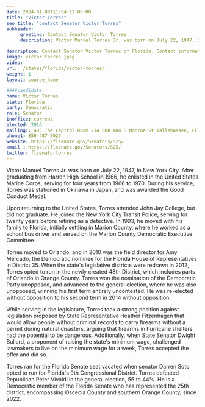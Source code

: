 ```yaml
---
date: 2024-01-08T11:54:12-05:00
title: "Victor Torres"
seo_title: "contact Senator Victor Torres"
subheader:
     greeting: Contact Senator Victor Torres
     description: Victor Manuel Torres Jr. was born on July 22, 1947, in New York City. He is a Democratic member of the Florida Senate who has represented the 25th district, encompassing Osceola County and southern Orange County, since 2022.

description: Contact Senator Victor Torres of Florida. Contact information for Victor Torres includes email address, phone number, and mailing address.
image: victor-torres.jpeg
video:
url:  /states/florida/victor-torres/
weight: 1
layout: course_home

####candidate
name: Victor Torres
state: Florida
party: Democratic
role: Senator
inoffice: current
elected: 2016
mailing1: 405 The Capitol Room 214 SOB 404 S Monroe St Tallahassee, FL 32399-1100
phone1: 850-487-5025
website: https://flsenate.gov/Senators/S25/
email : https://flsenate.gov/Senators/S25/
twitter: flsenatortorres
---
```


Victor Manuel Torres Jr. was born on July 22, 1947, in New York City. After graduating from Harren High School in 1966, he enlisted in the United States Marine Corps, serving for four years from 1966 to 1970. During his service, Torres was stationed in Okinawa in Japan, and was awarded the Good Conduct Medal.

Upon returning to the United States, Torres attended John Jay College, but did not graduate. He joined the New York City Transit Police, serving for twenty years before retiring as a detective. In 1993, he moved with his family to Florida, initially settling in Marion County, where he worked as a school bus driver and served on the Marion County Democratic Executive Committee.

Torres moved to Orlando, and in 2010 was the field director for Amy Mercado, the Democratic nominee for the Florida House of Representatives in District 35. When the state's legislative districts were redrawn in 2012, Torres opted to run in the newly created 48th District, which includes parts of Orlando in Orange County. Torres won the nomination of the Democratic Party unopposed, and advanced to the general election, where he was also unopposed, winning his first term entirely uncontested. He was re-elected without opposition to his second term in 2014 without opposition.

While serving in the legislature, Torres took a strong position against legislation proposed by State Representative Heather Fitzenhagen that would allow people without criminal records to carry firearms without a permit during natural disasters, arguing that firearms in hurricane shelters had the potential to be dangerous. Additionally, when State Senator Dwight Bullard, a proponent of raising the state's minimum wage, challenged lawmakers to live on the minimum wage for a week, Torres accepted the offer and did so.

Torres ran for the Florida Senate seat vacated when senator Darren Soto opted to run for Florida's 9th Congressional District. Torres defeated Republican Peter Vivaldi in the general election, 56 to 44%. He is a Democratic member of the Florida Senate who has represented the 25th district, encompassing Osceola County and southern Orange County, since 2022.
